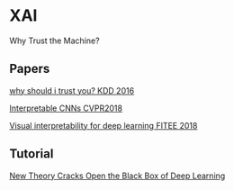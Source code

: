 # XAI
Why Trust the Machine?

## Papers


[why should i trust you? KDD 2016](https://arxiv.org/abs/1602.04938)

[Interpretable CNNs CVPR2018](http://openaccess.thecvf.com/content_cvpr_2018/html/Zhang_Interpretable_Convolutional_Neural_CVPR_2018_paper.html)

[Visual interpretability for deep learning FITEE 2018](https://arxiv.org/abs/1802.00614)


## Tutorial

[New Theory Cracks Open the Black Box of Deep Learning](https://www.quantamagazine.org/new-theory-cracks-open-the-black-box-of-deep-learning-20170921/)
